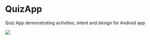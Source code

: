 # QuizApp

Quiz App demonstrating activities, intent and design for Android app

![](https://imgur.com/DVLMvb1.gif)
